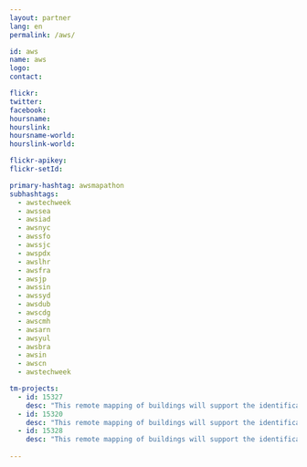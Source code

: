 ```yaml
---
layout: partner
lang: en
permalink: /aws/

id: aws
name: aws
logo:
contact: 

flickr:
twitter: 
facebook: 
hoursname: 
hourslink: 
hoursname-world: 
hourslink-world: 

flickr-apikey:
flickr-setId:

primary-hashtag: awsmapathon
subhashtags:
  - awstechweek
  - awssea
  - awsiad
  - awsnyc
  - awssfo
  - awssjc
  - awspdx
  - awslhr
  - awsfra
  - awsjp
  - awssin
  - awssyd
  - awsdub
  - awscdg
  - awscmh
  - awsarn
  - awsyul
  - awsbra
  - awsin
  - awscn
  - awstechweek

tm-projects:
  - id: 15327
    desc: "This remote mapping of buildings will support the identification and characterization of settlements, as well as the implementation of planned activities and largely the generation of data for humanitarian activities."
  - id: 15320
    desc: "This remote mapping of buildings will support the identification and characterization of settlements, as well as the implementation of planned activities and largely the generation of data for humanitarian activities."
  - id: 15328
    desc: "This remote mapping of buildings will support the identification and characterization of settlements, as well as the implementation of planned activities and largely the generation of data for humanitarian activities."
    
---
```


